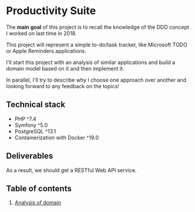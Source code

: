 # Productivity Suite

The **main goal** of this project is to recall the knowledge of the DDD concept I worked on last time in 2018.

This project will represent a simple to-do/task tracker, like Microsoft TODO or Apple Reminders applications.

I'll start this project with an analysis of similar applications and build a domain model based on it and then implement it.

In parallel, I'll try to describe why I choose one approach over another and looking forward to any feedback on the topics! 

## Technical stack

- PHP ^7.4
- Symfony ^5.0
- PostgreSQL ^13.1
- Containerization with Docker ^19.0

## Deliverables

As a result, we should get a RESTful Web API service.

## Table of contents

1) [Analysis of domain](./docs/001-analysis-of-tasks-applications.md)
